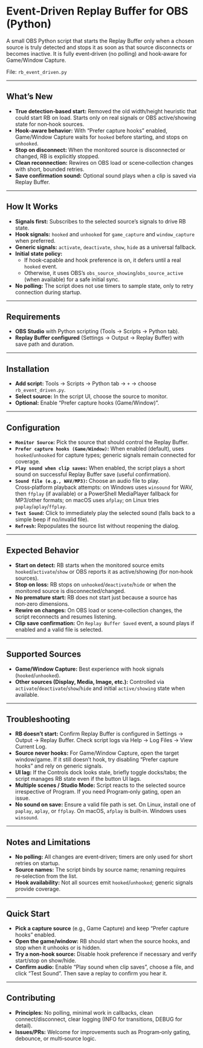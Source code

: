 # Event‑Driven Replay Buffer for OBS (Python)

A small OBS Python script that starts the Replay Buffer only when a chosen source is truly detected and stops it as soon as that source disconnects or becomes inactive. It is fully event‑driven (no polling) and hook‑aware for Game/Window Capture.

File: `rb_event_driven.py`

---

## What’s New
- **True detection‑based start:** Removed the old width/height heuristic that could start RB on load. Starts only on real signals or OBS active/showing state for non‑hook sources.
- **Hook‑aware behavior:** With “Prefer capture hooks” enabled, Game/Window Capture waits for `hooked` before starting, and stops on `unhooked`.
- **Stop on disconnect:** When the monitored source is disconnected or changed, RB is explicitly stopped.
- **Clean reconnection:** Rewires on OBS load or scene‑collection changes with short, bounded retries.
- **Save confirmation sound:** Optional sound plays when a clip is saved via Replay Buffer.

---

## How It Works
- **Signals first:** Subscribes to the selected source’s signals to drive RB state.
- **Hook signals:** `hooked` and `unhooked` for `game_capture` and `window_capture` when preferred.
- **Generic signals:** `activate`, `deactivate`, `show`, `hide` as a universal fallback.
- **Initial state policy:**
  - If hook‑capable and hook preference is on, it defers until a real `hooked` event.
  - Otherwise, it uses OBS’s `obs_source_showing`/`obs_source_active` (when available) for a safe initial sync.
- **No polling:** The script does not use timers to sample state, only to retry connection during startup.

---

## Requirements
- **OBS Studio** with Python scripting (Tools → Scripts → Python tab).
- **Replay Buffer configured** (Settings → Output → Replay Buffer) with save path and duration.

---

## Installation
- **Add script:** Tools → Scripts → Python tab → `+` → choose `rb_event_driven.py`.
- **Select source:** In the script UI, choose the source to monitor.
- **Optional:** Enable “Prefer capture hooks (Game/Window)”.

---

## Configuration
- **`Monitor Source`:** Pick the source that should control the Replay Buffer.
- **`Prefer capture hooks (Game/Window)`:** When enabled (default), uses `hooked`/`unhooked` for capture types; generic signals remain connected for coverage.
- **`Play sound when clip saves`:** When enabled, the script plays a short sound on successful Replay Buffer save (useful confirmation).
- **`Sound file (e.g., WAV/MP3)`:** Choose an audio file to play. Cross‑platform playback attempts: on Windows uses `winsound` for WAV, then `ffplay` (if available) or a PowerShell MediaPlayer fallback for MP3/other formats; on macOS uses `afplay`; on Linux tries `paplay`/`aplay`/`ffplay`.
- **`Test Sound`:** Click to immediately play the selected sound (falls back to a simple beep if no/invalid file).
- **`Refresh`:** Repopulates the source list without reopening the dialog.

---

## Expected Behavior
- **Start on detect:** RB starts when the monitored source emits `hooked`/`activate`/`show` or OBS reports it as active/showing (for non‑hook sources).
- **Stop on loss:** RB stops on `unhooked`/`deactivate`/`hide` or when the monitored source is disconnected/changed.
- **No premature start:** RB does not start just because a source has non‑zero dimensions.
- **Rewire on changes:** On OBS load or scene‑collection changes, the script reconnects and resumes listening.
- **Clip save confirmation:** On `Replay Buffer Saved` event, a sound plays if enabled and a valid file is selected.

---

## Supported Sources
- **Game/Window Capture:** Best experience with hook signals (`hooked`/`unhooked`).
- **Other sources (Display, Media, Image, etc.):** Controlled via `activate`/`deactivate`/`show`/`hide` and initial `active/showing` state when available.

---

## Troubleshooting
- **RB doesn’t start:** Confirm Replay Buffer is configured in Settings → Output → Replay Buffer. Check script logs via Help → Log Files → View Current Log.
- **Source never hooks:** For Game/Window Capture, open the target window/game. If it still doesn’t hook, try disabling “Prefer capture hooks” and rely on generic signals.
- **UI lag:** If the Controls dock looks stale, briefly toggle docks/tabs; the script manages RB state even if the button UI lags.
- **Multiple scenes / Studio Mode:** Script reacts to the selected source irrespective of Program. If you need Program‑only gating, open an issue.
- **No sound on save:** Ensure a valid file path is set. On Linux, install one of `paplay`, `aplay`, or `ffplay`. On macOS, `afplay` is built‑in. Windows uses `winsound`.

---

## Notes and Limitations
- **No polling:** All changes are event‑driven; timers are only used for short retries on startup.
- **Source names:** The script binds by source name; renaming requires re‑selection from the list.
- **Hook availability:** Not all sources emit `hooked`/`unhooked`; generic signals provide coverage.

---

## Quick Start
- **Pick a capture source** (e.g., Game Capture) and keep “Prefer capture hooks” enabled.
- **Open the game/window:** RB should start when the source hooks, and stop when it unhooks or is hidden.
- **Try a non‑hook source:** Disable hook preference if necessary and verify start/stop on show/hide.
- **Confirm audio:** Enable “Play sound when clip saves”, choose a file, and click “Test Sound”. Then save a replay to confirm you hear it.

---

## Contributing
- **Principles:** No polling, minimal work in callbacks, clean connect/disconnect, clear logging (INFO for transitions, DEBUG for detail).
- **Issues/PRs:** Welcome for improvements such as Program‑only gating, debounce, or multi‑source logic.
